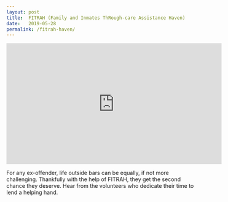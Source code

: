 ```yaml
---
layout: post
title:  FITRAH (Family and Inmates ThRough-care Assistance Haven)
date:   2019-05-28
permalink: /fitrah-haven/
---
```


<div class="bp-youtube">
      <iframe width="560" height="315" src="https://www.youtube.com/embed/9KagR7ttyu" frameborder="0" allow="autoplay; encrypted-media" allowfullscreen></iframe>
</div>

For any ex-offender, life outside bars can be equally, if not more challenging. Thankfully with the help of FITRAH, they get the second chance they deserve. Hear from the volunteers who dedicate their time to lend a helping hand.
